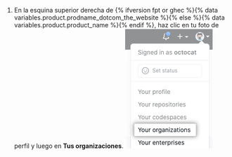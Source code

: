 1. En la esquina superior derecha de {% ifversion fpt or ghec %}{% data variables.product.prodname_dotcom_the_website %}{% else %}{% data variables.product.product_name %}{% endif %}, haz clic en tu foto de perfil y luego en **Tus organizaciones**. ![Tus organizaciones en el menú de perfil](/assets/images/help/profile/your-organizations.png)
